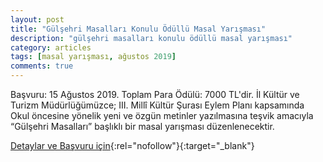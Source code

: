 ```yaml
---
layout: post
title: "Gülşehri Masalları Konulu Ödüllü Masal Yarışması"
description: "gülşehri masalları konulu ödüllü masal yarışması"
category: articles
tags: [masal yarışması, ağustos 2019]
comments: true
---
```


Başvuru: 15 Ağustos 2019. Toplam Para Ödülü: 7000 TL'dir.
İl Kültür ve Turizm Müdürlüğümüzce; III. Millî Kültür Şurası Eylem Planı kapsamında Okul öncesine yönelik yeni ve özgün metinler yazılmasına teşvik amacıyla “Gülşehri Masalları” başlıklı bir masal yarışması düzenlenecektir.

[Detaylar ve Başvuru için](http://www.ispartakulturturizm.gov.tr/TR-223260/gulsehri-masallari-konulu-odullu-masal-yarismasi.html?utm_source=edebiyatyarismalari.com&utm_medium=affiliate&utm_campaign=cpc){:rel="nofollow"}{:target="_blank"}